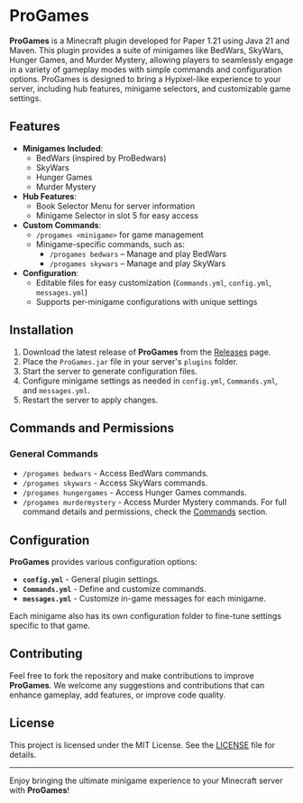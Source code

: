 # ProGames

**ProGames** is a Minecraft plugin developed for Paper 1.21 using Java 21 and Maven. This plugin provides a suite of minigames like BedWars, SkyWars, Hunger Games, and Murder Mystery, allowing players to seamlessly engage in a variety of gameplay modes with simple commands and configuration options. ProGames is designed to bring a Hypixel-like experience to your server, including hub features, minigame selectors, and customizable game settings.

## Features
- **Minigames Included**:
  - BedWars (inspired by ProBedwars)
  - SkyWars
  - Hunger Games
  - Murder Mystery
- **Hub Features**:
  - Book Selector Menu for server information
  - Minigame Selector in slot 5 for easy access
- **Custom Commands**:
  - `/progames <minigame>` for game management
  - Minigame-specific commands, such as:
    - `/progames bedwars` – Manage and play BedWars
    - `/progames skywars` – Manage and play SkyWars
- **Configuration**:
  - Editable files for easy customization (`Commands.yml`, `config.yml`, `messages.yml`)
  - Supports per-minigame configurations with unique settings

## Installation

1. Download the latest release of **ProGames** from the [Releases](#) page.
2. Place the `ProGames.jar` file in your server's `plugins` folder.
3. Start the server to generate configuration files.
4. Configure minigame settings as needed in `config.yml`, `Commands.yml`, and `messages.yml`.
5. Restart the server to apply changes.

## Commands and Permissions

### General Commands
- `/progames bedwars` - Access BedWars commands.
- `/progames skywars` - Access SkyWars commands.
- `/progames hungergames` - Access Hunger Games commands.
- `/progames murdermystery` - Access Murder Mystery commands.
For full command details and permissions, check the [Commands](#) section.

## Configuration

**ProGames** provides various configuration options:
- **`config.yml`** - General plugin settings.
- **`Commands.yml`** - Define and customize commands.
- **`messages.yml`** - Customize in-game messages for each minigame.

Each minigame also has its own configuration folder to fine-tune settings specific to that game.

## Contributing

Feel free to fork the repository and make contributions to improve **ProGames**. We welcome any suggestions and contributions that can enhance gameplay, add features, or improve code quality.

## License

This project is licensed under the MIT License. See the [LICENSE](LICENSE) file for details.

---

Enjoy bringing the ultimate minigame experience to your Minecraft server with **ProGames**!
